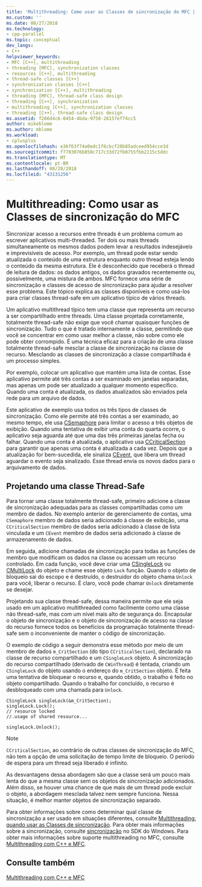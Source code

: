 ```yaml
---
title: 'Multithreading: Como usar as Classes de sincronização do MFC | Microsoft Docs'
ms.custom: ''
ms.date: 08/27/2018
ms.technology:
- cpp-parallel
ms.topic: conceptual
dev_langs:
- C++
helpviewer_keywords:
- MFC [C++], multithreading
- threading [MFC], synchronization classes
- resources [C++], multithreading
- thread-safe classes [C++]
- synchronization classes [C++]
- synchronization [C++], multithreading
- threading [MFC], thread-safe class design
- threading [C++], synchronization
- multithreading [C++], synchronization classes
- threading [C++], thread-safe class design
ms.assetid: f266d4c6-0454-4bda-9758-26157ef74cc5
author: mikeblome
ms.author: mblome
ms.workload:
- cplusplus
ms.openlocfilehash: e36f63f74a0edc1f6cbcf28b85adceed954cce3d
ms.sourcegitcommit: f7703076b850c717c33d72fb0755fbb2215c5ddc
ms.translationtype: MT
ms.contentlocale: pt-BR
ms.lasthandoff: 08/28/2018
ms.locfileid: "43131256"
---
```

# <a name="multithreading-how-to-use-the-mfc-synchronization-classes"></a>Multithreading: Como usar as Classes de sincronização do MFC
Sincronizar acesso a recursos entre threads é um problema comum ao escrever aplicativos multi-threaded. Ter dois ou mais threads simultaneamente os mesmos dados podem levar a resultados indesejáveis e imprevisíveis de acesso. Por exemplo, um thread pode estar sendo atualizada o conteúdo de uma estrutura enquanto outro thread esteja lendo o conteúdo da mesma estrutura. Ele é desconhecido que receberá o thread de leitura de dados: os dados antigos, os dados gravados recentemente ou, possivelmente, uma mistura de ambos. MFC fornece uma série de sincronização e classes de acesso de sincronização para ajudar a resolver esse problema. Este tópico explica as classes disponíveis e como usá-los para criar classes thread-safe em um aplicativo típico de vários threads.  
  
Um aplicativo multithread típico tem uma classe que representa um recurso a ser compartilhado entre threads. Uma classe projetada corretamente, totalmente thread-safe não exige que você chamar quaisquer funções de sincronização. Tudo o que é tratado internamente a classe, permitindo que você se concentrar em como usar melhor a classe, não sobre como ele pode obter corrompido. É uma técnica eficaz para a criação de uma classe totalmente thread-safe mesclar a classe de sincronização na classe de recurso. Mesclando as classes de sincronização a classe compartilhada é um processo simples.  
  
Por exemplo, colocar um aplicativo que mantém uma lista de contas. Esse aplicativo permite até três contas a ser examinado em janelas separadas, mas apenas um pode ser atualizado a qualquer momento específico. Quando uma conta é atualizada, os dados atualizados são enviados pela rede para um arquivo de dados.  
  
Este aplicativo de exemplo usa todos os três tipos de classes de sincronização. Como ele permite até três contas a ser examinado, ao mesmo tempo, ele usa [CSemaphore](../mfc/reference/csemaphore-class.md) para limitar o acesso a três objetos de exibição. Quando uma tentativa de exibir uma conta do quarta ocorre, o aplicativo seja aguarda até que uma das três primeiras janelas fecha ou falhar. Quando uma conta é atualizada, o aplicativo usa [CCriticalSection](../mfc/reference/ccriticalsection-class.md) para garantir que apenas uma conta é atualizada a cada vez. Depois que a atualização for bem-sucedida, ele sinaliza [CEvent](../mfc/reference/cevent-class.md), que libera um thread aguardar o evento seja sinalizado. Esse thread envia os novos dados para o arquivamento de dados.  
  
##  <a name="_mfc_designing_a_thread.2d.safe_class"></a> Projetando uma classe Thread-Safe  
 
Para tornar uma classe totalmente thread-safe, primeiro adicione a classe de sincronização adequadas para as classes compartilhadas como um membro de dados. No exemplo anterior de gerenciamento de contas, uma `CSemaphore` membro de dados seria adicionado à classe de exibição, uma `CCriticalSection` membro de dados seria adicionado à classe de lista vinculada e um `CEvent` membro de dados seria adicionado à classe de armazenamento de dados.  
  
Em seguida, adicione chamadas de sincronização para todas as funções de membro que modificam os dados na classe ou acessam um recurso controlado. Em cada função, você deve criar uma [CSingleLock](../mfc/reference/csinglelock-class.md) ou [CMultiLock](../mfc/reference/cmultilock-class.md) do objeto e chame esse objeto `Lock` função. Quando o objeto de bloqueio sai do escopo e é destruído, o destruidor do objeto chama `Unlock` para você, liberar o recurso. É claro, você pode chamar `Unlock` diretamente se desejar.  
  
Projetando sua classe thread-safe, dessa maneira permite que ele seja usado em um aplicativo multithreaded como facilmente como uma classe não thread-safe, mas com um nível mais alto de segurança do. Encapsular o objeto de sincronização e o objeto de sincronização de acesso na classe do recurso fornece todos os benefícios da programação totalmente thread-safe sem o inconveniente de manter o código de sincronização.  
  
O exemplo de código a seguir demonstra esse método por meio de um membro de dados `m_CritSection` (do tipo `CCriticalSection`), declarado na classe de recurso compartilhado e um `CSingleLock` objeto. A sincronização do recurso compartilhado (derivado de `CWinThread`) é tentada, criando um `CSingleLock` do objeto usando o endereço do `m_CritSection` objeto. É feita uma tentativa de bloquear o recurso e, quando obtido, o trabalho é feito no objeto compartilhado. Quando o trabalho for concluído, o recurso é desbloqueado com uma chamada para `Unlock`.  
  
```  
CSingleLock singleLock(&m_CritSection);  
singleLock.Lock();  
// resource locked  
//.usage of shared resource...  
  
singleLock.Unlock();  
```  
  
> [!NOTE]
> `CCriticalSection`, ao contrário de outras classes de sincronização do MFC, não tem a opção de uma solicitação de tempo limite de bloqueio. O período de espera para um thread seja liberado é infinito.  
  
As desvantagens dessa abordagem são que a classe será um pouco mais lenta do que a mesma classe sem os objetos de sincronização adicionados. Além disso, se houver uma chance de que mais de um thread pode excluir o objeto, a abordagem mesclada talvez nem sempre funciona. Nessa situação, é melhor manter objetos de sincronização separado.  
  
Para obter informações sobre como determinar qual classe de sincronização a ser usado em situações diferentes, consulte [Multithreading: quando usar as Classes de sincronização](multithreading-when-to-use-the-synchronization-classes.md). Para obter mais informações sobre a sincronização, consulte [sincronização](/windows/desktop/Sync/synchronization) no SDK do Windows. Para obter mais informações sobre suporte multithreading no MFC, consulte [Multithreading com C++ e MFC](multithreading-with-cpp-and-mfc.md).  
  
## <a name="see-also"></a>Consulte também  
 
[Multithreading com C++ e MFC](multithreading-with-cpp-and-mfc.md)